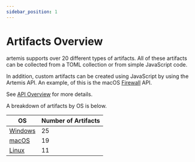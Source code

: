 ```yaml
---
sidebar_position: 1
---
```


# Artifacts Overview

artemis supports over 20 different types of artifacts. All of these artifacts
can be collected from a TOML collection or from simple JavaScript code.

In addition, custom artifacts can be created using JavaScript by using the
Artemis API. An example, of this is the macOS
[Firewall](https://github.com/puffyCid/artemis-api/blob/main/src/macos/firewall.ts)
API.

See [API Overview](../API/overview.md) for more details.

A breakdown of artifacts by OS is below.

| OS                      | Number of Artifacts |
| ----------------------- | ------------------- |
| [Windows](./windows.md) | 25                  |
| [macOS](./macos.md)     | 19                  |
| [Linux](./linux.md)     | 11                  |

